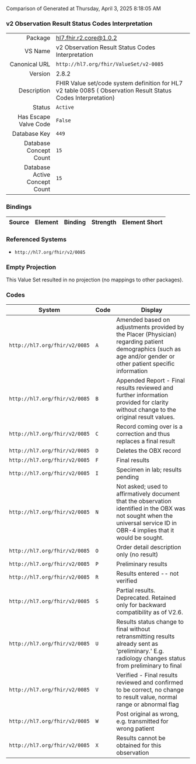 Comparison of 
Generated at Thursday, April 3, 2025 8:18:05 AM

### v2 Observation Result Status Codes Interpretation

|      |     |
| ---: | --- |
| Package | hl7.fhir.r2.core@1.0.2 |
| VS Name | v2 Observation Result Status Codes Interpretation |
| Canonical URL | `http://hl7.org/fhir/ValueSet/v2-0085` |
| Version | 2.8.2 |
| Description | FHIR Value set/code system definition for HL7 v2 table 0085 ( Observation Result Status Codes Interpretation) |
| Status | `Active` |
| Has Escape Valve Code | `False` |
| Database Key | `449` |
| Database Concept Count | `15` |
| Database Active Concept Count | `15` |
### Bindings

| Source | Element | Binding | Strength | Element Short |
| ------ | ------- | ------- | -------- | ------------- |

### Referenced Systems

* `http://hl7.org/fhir/v2/0085`
### Empty Projection

This Value Set resulted in no projection (no mappings to other packages).

### Codes

| System | Code | Display |
| ------ | ---- | ------- |
| `http://hl7.org/fhir/v2/0085` | `A` | Amended based on adjustments provided by the Placer (Physician) regarding patient demographics (such as age and/or gender or other patient specific information |
| `http://hl7.org/fhir/v2/0085` | `B` | Appended Report - Final results reviewed and further information provided for clarity without change to the original result values. |
| `http://hl7.org/fhir/v2/0085` | `C` | Record coming over is a correction and thus replaces a final result |
| `http://hl7.org/fhir/v2/0085` | `D` | Deletes the OBX record |
| `http://hl7.org/fhir/v2/0085` | `F` | Final results |
| `http://hl7.org/fhir/v2/0085` | `I` | Specimen in lab; results pending |
| `http://hl7.org/fhir/v2/0085` | `N` | Not asked; used to affirmatively document that the observation identified in the OBX was not sought when the universal service ID in OBR-4 implies that it would be sought. |
| `http://hl7.org/fhir/v2/0085` | `O` | Order detail description only (no result) |
| `http://hl7.org/fhir/v2/0085` | `P` | Preliminary results |
| `http://hl7.org/fhir/v2/0085` | `R` | Results entered -- not verified |
| `http://hl7.org/fhir/v2/0085` | `S` | Partial results.   Deprecated. Retained only for backward compatibility as of V2.6. |
| `http://hl7.org/fhir/v2/0085` | `U` | Results status change to final without retransmitting results already sent as 'preliminary.'  E.g. radiology changes status from preliminary to final |
| `http://hl7.org/fhir/v2/0085` | `V` | Verified - Final results reviewed and confirmed to be correct, no change to result value, normal range or abnormal flag |
| `http://hl7.org/fhir/v2/0085` | `W` | Post original as wrong, e.g. transmitted for wrong patient |
| `http://hl7.org/fhir/v2/0085` | `X` | Results cannot be obtained for this observation |
